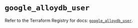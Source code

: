 # `google_alloydb_user`

Refer to the Terraform Registry for docs: [`google_alloydb_user`](https://registry.terraform.io/providers/hashicorp/google/6.24.0/docs/resources/alloydb_user).
